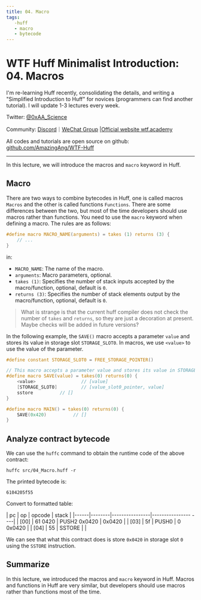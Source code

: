 ```yaml
---
title: 04. Macro
tags:
   -huff
   - macro
   - bytecode
---
```


# WTF Huff Minimalist Introduction: 04. Macros

I'm re-learning Huff recently, consolidating the details, and writing a "Simplified Introduction to Huff" for novices (programmers can find another tutorial). I will update 1-3 lectures every week.

Twitter: [@0xAA_Science](https://twitter.com/0xAA_Science)

Community: [Discord](https://discord.gg/5akcruXrsk)｜[WeChat Group](https://docs.google.com/forms/d/e/1FAIpQLSe4KGT8Sh6sJ7hedQRuIYirOoZK_85miz3dw7vA1-YjodgJ-A/viewform?usp=sf_link) |[Official website wtf.academy](https://wtf.academy)

All codes and tutorials are open source on github: [github.com/AmazingAng/WTF-Huff](https://github.com/AmazingAng/WTF-Huff)

-----

In this lecture, we will introduce the macros and `macro` keyword in Huff.

## Macro

There are two ways to combine bytecodes in Huff, one is called macros `Macros` and the other is called functions `Functions`. There are some differences between the two, but most of the time developers should use macros rather than functions. You need to use the `macro` keyword when defining a macro. The rules are as follows:

```c
#define macro MACRO_NAME(arguments) = takes (1) returns (3) {
    // ...
}
```

in:

- `MACRO_NAME`: The name of the macro.
- `arguments`: Macro parameters, optional.
- `takes (1)`: Specifies the number of stack inputs accepted by the macro/function, optional, default is `0`.
- `returns (3)`: Specifies the number of stack elements output by the macro/function, optional, default is `0`.

> What is strange is that the current huff compiler does not check the number of `takes` and `returns`, so they are just a decoration at present. Maybe checks will be added in future versions?

In the following example, the `SAVE()` macro accepts a parameter `value` and stores its value in storage slot `STORAGE_SLOT0`. In macros, we use `<value>` to use the value of the parameter.
```c
#define constant STORAGE_SLOT0 = FREE_STORAGE_POINTER()

// This macro accepts a parameter value and stores its value in STORAGE_SLOT0
#define macro SAVE(value) = takes(0) returns(0) {
    <value>                 // [value]
    [STORAGE_SLOT0]         // [value_slot0_pointer, value]
    sstore          // []
}

#define macro MAIN() = takes(0) returns(0) {
    SAVE(0x420)          // []
}
```

## Analyze contract bytecode

We can use the `huffc` command to obtain the runtime code of the above contract:

```shell
huffc src/04_Macro.huff -r
```

The printed bytecode is:

```
6104205f55
```

Convert to formatted table:

| pc | op | opcode | stack |
|------|--------|----------------|---------------- ----|
| [00] | 61 0420 | PUSH2 0x0420 | 0x0420 |
| [03] | 5f | PUSH0 | 0 0x0420 |
| [04] | 55 | SSTORE | |

We can see that what this contract does is store `0x0420` in storage slot `0` using the `SSTORE` instruction.

## Summarize

In this lecture, we introduced the macros and `macro` keyword in Huff. Macros and functions in Huff are very similar, but developers should use macros rather than functions most of the time.

